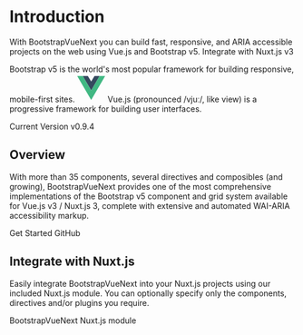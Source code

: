 # Introduction

<div class="lead mb-5">

With BootstrapVueNext you can build fast, responsive, and ARIA accessible projects on the web using Vue.js and Bootstrap v5.
Integrate with Nuxt.js v3

</div>

<b-row cols="2" cols-lg="2">
  <b-col class="text-center">
    <b-link class="card-link" to="https://getbootstrap.com">
      <b-card class="p-3">
        <boostrap-icon aria-hidden class="icon-lg" />
        <b-card-text class="mt-4">
          Bootstrap v5 is the world's most popular framework for building responsive, mobile-first sites.
        </b-card-text>
      </b-card>
    </b-link>
  </b-col>
  <b-col class="text-center">
    <b-link class="card-link" to="https://vuejs.org">
      <b-card class="p-3">
        <svg xmlns="http://www.w3.org/2000/svg" width="50" height="50" viewBox="0 0 128 128"><path fill="none" d="m0 8.934l49.854.158l14.167 24.47l14.432-24.47L128 8.935l-63.834 110.14zm126.98.637l-24.36.02l-38.476 66.053L25.691 9.592L.942 9.572l63.211 107.89zm-25.149-.008l-22.745.168l-15.053 24.647L49.216 9.73l-22.794-.168l37.731 64.476zm-75.834-.17l23.002.009m-23.002-.01l23.002.01"/><path fill="#35495e" d="m25.997 9.393l23.002.009L64.035 34.36L79.018 9.404L102 9.398L64.15 75.053z"/><path fill="#41b883" d="m.91 9.569l25.067-.172l38.15 65.659L101.98 9.401l25.11.026l-62.966 108.06z"/></svg>
        <b-card-text class="mt-4">
          Vue.js (pronounced /vjuː/, like view) is a progressive framework for building user interfaces.
        </b-card-text>
      </b-card>
    </b-link>
  </b-col>
</b-row>

Current Version
<b-badge>v0.9.4</b-badge>

## Overview

With more than 35 components, several directives and composibles (and growing), BootstrapVueNext provides one of the most comprehensive implementations of the Bootstrap v5 component and grid system available for Vue.js v3 / Nuxt.js 3, complete with extensive and automated WAI-ARIA accessibility markup.

<div class="d-flex gap-2 mt-4">
  <b-button to="/getting-started" variant="primary">Get Started</b-button>
  <b-button to="https://github.com/bootstrap-vue-next/bootstrap-vue-next" variant="outline-secondary">GitHub</b-button>
</div>

## Integrate with Nuxt.js

Easily integrate BootstrapVueNext into your Nuxt.js projects using our included Nuxt.js module. You can optionally specify only the components, directives and/or plugins you require.

<b-button variant="secondary" to="/getting-started#nuxtjs" class="mt-3">BootstrapVueNext Nuxt.js module</b-button>

<script setup lang="ts">
import {
  BButton,
  BCol,
  BCard,
  BCardText,
  BLink,
  BBadge,
  BRow,
} from 'bootstrap-vue-next'
import BoostrapIcon from '~icons/bi/bootstrap'
</script>

